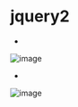 # jquery2

-
![image](https://user-images.githubusercontent.com/54789601/113659123-551f0580-96dc-11eb-96ce-8d3d909626f4.png)


-
![image](https://user-images.githubusercontent.com/54789601/113659128-5819f600-96dc-11eb-9fce-69f9971faf59.png)
